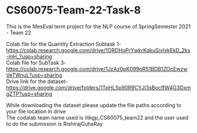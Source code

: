 # CS60075-Team-22-Task-8
This is the MesEval term project for the NLP course of SpringSemester 2021 - Team 22

Colab file for the Quantity Extraction Subtask 1-https://colab.research.google.com/drive/1ORDHoPrYwkrKqkuSivIxkEkD_2ks-mH_?usp=sharing  
Colab file for SubTask 3- https://colab.research.google.com/drive/1JzAz0pK099oR51BDB1ZOcEwzwVeTWnuL?usp=sharing  
Drive link for the dataset- https://drive.google.com/drive/folders/1TpHL5p90R9CYJI3sBocffW4G3DxmgZTP?usp=sharing  

While downloading the dataset please update the file paths according to your file location in drive   
The codalab team name used is iitkgp_CS60075_team22 and the user used to do the submission is RishirajGuhaRay
